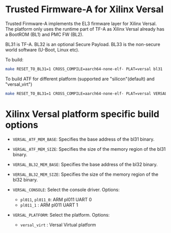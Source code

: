 Trusted Firmware-A for Xilinx Versal
================================

Trusted Firmware-A implements the EL3 firmware layer for Xilinx Versal.
The platform only uses the runtime part of TF-A as Xilinx Versal already has a
BootROM (BL1) and PMC FW (BL2).

BL31 is TF-A.
BL32 is an optional Secure Payload.
BL33 is the non-secure world software (U-Boot, Linux etc).

To build:
```bash
make RESET_TO_BL31=1 CROSS_COMPILE=aarch64-none-elf- PLAT=versal bl31
```

To build ATF for different platform (supported are "silicon"(default) and "versal_virt")
```bash
make RESET_TO_BL31=1 CROSS_COMPILE=aarch64-none-elf- PLAT=versal VERSAL_PLATFORM=versal_virt bl31
```

# Xilinx Versal platform specific build options
*   `VERSAL_ATF_MEM_BASE`: Specifies the base address of the bl31 binary.
*   `VERSAL_ATF_MEM_SIZE`: Specifies the size of the memory region of the bl31 binary.
*   `VERSAL_BL32_MEM_BASE`: Specifies the base address of the bl32 binary.
*   `VERSAL_BL32_MEM_SIZE`: Specifies the size of the memory region of the bl32 binary.

*   `VERSAL_CONSOLE`: Select the console driver. Options:
    -   `pl011`, `pl011_0`: ARM pl011 UART 0
    -   `pl011_1`         : ARM pl011 UART 1

*   `VERSAL_PLATFORM`: Select the platform. Options:
    -   `versal_virt`	: Versal Virtual platform
